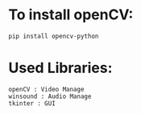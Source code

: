 # To install openCV:
    pip install opencv-python

# Used Libraries:
    openCV : Video Manage
    winsound : Audio Manage
    tkinter : GUI